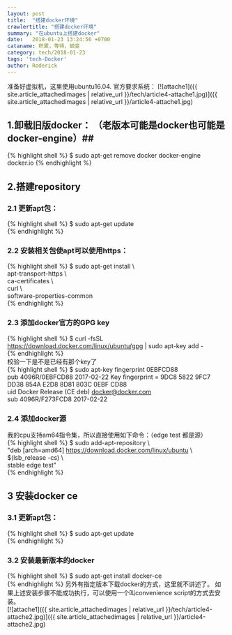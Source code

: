 ```yaml
---
layout: post
title:  "搭建docker环境"
crawlertitle: "搭建docker环境"
summary: "在ubuntu上搭建docker"
date:   2018-01-23 13:24:56 +0700
cataname: 积累，等待，蜕变
category: tech/2018-01-23
tags: 'tech-Docker'
author: Roderick
---
```

准备好虚拟机，这里使用ubuntu16.04.
官方要求系统：
[![attache1]({{ site.article_attachedimages | relative_url }}/tech/article4-attache1.jpg)]({{ site.article_attachedimages | relative_url }}/article4-attache1.jpg)  

## 1.卸载旧版docker： （老版本可能是docker也可能是docker-engine）##
{% highlight shell %}
$ sudo apt-get remove docker docker-engine docker.io
{% endhighlight %}   
## 2.搭建repository ##

### 2.1 更新apt包： ###
{% highlight shell %}
$ sudo apt-get update  
{% endhighlight %}   
### 2.2 安装相关包使apt可以使用https： ###
{% highlight shell %}
$ sudo apt-get install \  
    apt-transport-https \  
    ca-certificates \  
    curl \  
    software-properties-common  
{% endhighlight %}  
### 2.3 添加docker官方的GPG key ###
{% highlight shell %}
$ curl -fsSL https://download.docker.com/linux/ubuntu/gpg | sudo apt-key add -  
{% endhighlight %}  
校验一下是不是已经有那个key了  
{% highlight shell %}
$ sudo apt-key fingerprint 0EBFCD88  
pub   4096R/0EBFCD88 2017-02-22
      Key fingerprint = 9DC8 5822 9FC7 DD38 854A  E2D8 8D81 803C 0EBF CD88  
uid                  Docker Release (CE deb) <docker@docker.com>  
sub   4096R/F273FCD8 2017-02-22

### 2.4 添加docker源 ###
我的cpu支持am64指令集，所以直接使用如下命令：（edge test 都是源）  
{% highlight shell %}
$ sudo add-apt-repository \  
   "deb [arch=amd64] https://download.docker.com/linux/ubuntu \  
   $(lsb_release -cs) \  
   stable edge test"  
{% endhighlight %}  

## 3 安装docker ce ##
### 3.1 更新apt包： ###
{% highlight shell %}
$ sudo apt-get update  
{% endhighlight %} 
### 3.2 安装最新版本的docker ###
{% highlight shell %}
$ sudo apt-get install docker-ce  
{% endhighlight %} 
另外有指定版本下载docker的方式，这里就不讲述了。
如果上述安装步骤不能成功执行，可以使用一个叫convenience script的方式去安装。  
[![attache1]({{ site.article_attachedimages | relative_url }}/tech/article4-attache2.jpg)]({{ site.article_attachedimages | relative_url }}/article4-attache2.jpg)  